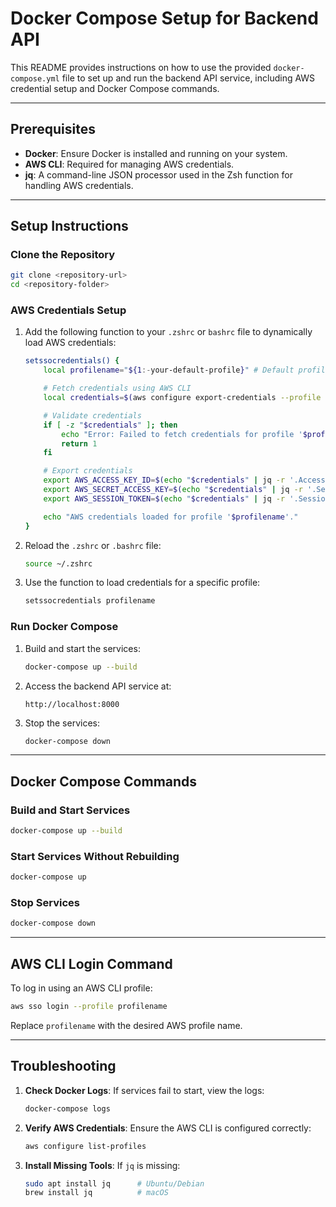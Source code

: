 # Docker Compose Setup for Backend API

This README provides instructions on how to use the provided `docker-compose.yml` file to set up and run the backend API service, including AWS credential setup and Docker Compose commands.

---

## Prerequisites

- **Docker**: Ensure Docker is installed and running on your system.
- **AWS CLI**: Required for managing AWS credentials.
- **jq**: A command-line JSON processor used in the Zsh function for handling AWS credentials.

---

## Setup Instructions

### Clone the Repository

```bash
git clone <repository-url>
cd <repository-folder>
```

### AWS Credentials Setup

1. Add the following function to your `.zshrc` or `bashrc` file to dynamically load AWS credentials:

    ```bash
    setssocredentials() {
        local profilename="${1:-your-default-profile}" # Default profile

        # Fetch credentials using AWS CLI
        local credentials=$(aws configure export-credentials --profile "$profilename" 2>/dev/null)

        # Validate credentials
        if [ -z "$credentials" ]; then
            echo "Error: Failed to fetch credentials for profile '$profilename'."
            return 1
        fi

        # Export credentials
        export AWS_ACCESS_KEY_ID=$(echo "$credentials" | jq -r '.AccessKeyId')
        export AWS_SECRET_ACCESS_KEY=$(echo "$credentials" | jq -r '.SecretAccessKey')
        export AWS_SESSION_TOKEN=$(echo "$credentials" | jq -r '.SessionToken')

        echo "AWS credentials loaded for profile '$profilename'."
    }
    ```

2. Reload the `.zshrc` or `.bashrc` file:

    ```bash
    source ~/.zshrc
    ```

3. Use the function to load credentials for a specific profile:

    ```bash
    setssocredentials profilename
    ```

### Run Docker Compose

1. Build and start the services:

    ```bash
    docker-compose up --build
    ```

2. Access the backend API service at:

    ```
    http://localhost:8000
    ```

3. Stop the services:

    ```bash
    docker-compose down
    ```

---

## Docker Compose Commands

### Build and Start Services

```bash
docker-compose up --build
```

### Start Services Without Rebuilding

```bash
docker-compose up
```

### Stop Services

```bash
docker-compose down
```

---

## AWS CLI Login Command

To log in using an AWS CLI profile:

```bash
aws sso login --profile profilename
```

Replace `profilename` with the desired AWS profile name.

---

## Troubleshooting

1. **Check Docker Logs**:
   If services fail to start, view the logs:

   ```bash
   docker-compose logs
   ```

2. **Verify AWS Credentials**:
   Ensure the AWS CLI is configured correctly:

   ```bash
   aws configure list-profiles
   ```

3. **Install Missing Tools**:
   If `jq` is missing:

   ```bash
   sudo apt install jq      # Ubuntu/Debian
   brew install jq          # macOS
   

